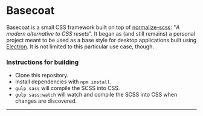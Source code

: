 # Basecoat

Basecoat is a small CSS framework built on top of [normalize-scss](https://github.com/JohnAlbin/normalize-scss): "*A modern alternative to CSS resets*". It began as (and still remains) a personal project meant to be used as a base style for desktop applications built using [Electron](https://electron.atom.io/). It is not limited to this particular use case, though.

### Instructions for building
 - Clone this repository.
 - Install dependencies with `npm install`.
 - `gulp sass` will compile the SCSS into CSS.
 - `gulp sass:watch` will watch and compile the SCSS into CSS when changes are discovered.


---
